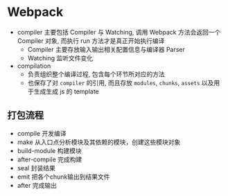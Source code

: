 <!-- title: 前端开发 - 基础知识@Webpack -->
<!-- author: <David Jones qowera@qq.com> -->
<!-- date: 2018-03-09 15:18:13 -->
<!-- category: 前端 -->
<!-- tag: 工具 -->

# Webpack

- compiler 主要包括 Compiler 与 Watching, 调用 Webpack 方法会返回一个 Compiler 对象, 而执行 run 方法才是真正开始执行编译
  - Compiler 主要存放输入输出相关配置信息与编译器 Parser
  - Watching 监听文件变化
- compilation
  - 负责组织整个编译过程, 包含每个环节所对应的方法
  - 也保存了对 `compiler` 的引用, 而且存放 `modules`, `chunks`, `assets` 以及用于生成生成 js 的 template

## 打包流程

- compile 开发编译
- make 从入口点分析模块及其依赖的模块，创建这些模块对象
- build-module 构建模块
- after-compile 完成构建
- seal 封装结果
- emit 把各个chunk输出到结果文件
- after 完成输出
